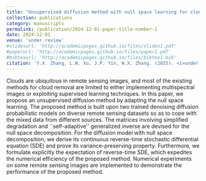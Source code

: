 ```yaml
---
title: "Unsupervised diffusion method with null space learning for cloud removal in remote sensing images"
collection: publications
category: manuscripts
permalink: /publication/2024-12-01-paper-title-number-1
date: 2024-12-01
venue: 'under review'
#slidesurl: 'http://academicpages.github.io/files/slides1.pdf'
#paperurl: 'http://academicpages.github.io/files/paper1.pdf'
#bibtexurl: 'http://academicpages.github.io/files/bibtex1.bib'
citation: 'Y.X. Zhang, L.W. Xu, J.P. Yin, W.X. Zhang. (2025). <i>under review</i>. 1-26.'
---
```

Clouds are ubiquitous in remote sensing images, and most of the existing methods for cloud removal are limited to either implementing multispectral images or exploiting supervised learning techniques. In this paper, we propose an unsupervised diffusion method by adapting the null space learning. The proposed method is built upon two trained denoising diffusion probabilistic models on diverse remote sensing datasets so as to cope with the mixed data from different sources. The matrices involving simplified degradation and  ``self-adaptive'' generalized inverse are devised for the null space decomposition. For the diffusion model with null space decomposition, we derive its continuous reverse-time stochastic differential equation (SDE) and prove its variance-preserving property. Furthermore, we formulate  explicitly the expectation of  reverse-time SDE, which expedites  the numerical efficiency of the proposed method. Numerical experiments on some remote sensing images are implemented to demonstrate the performance of the proposed method.
